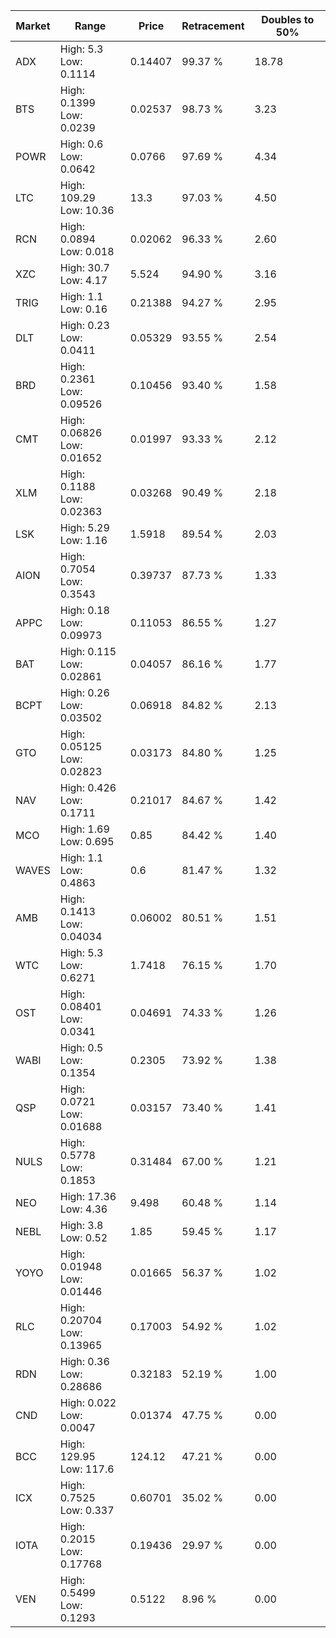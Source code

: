 | Market | Range | Price| Retracement | Doubles to 50% |
| --- | --- | --- | --- | --- |
| ADX | High: 5.3<br />Low: 0.1114 | 0.14407 | 99.37 % | 18.78 |
| BTS | High: 0.1399<br />Low: 0.0239 | 0.02537 | 98.73 % | 3.23 |
| POWR | High: 0.6<br />Low: 0.0642 | 0.0766 | 97.69 % | 4.34 |
| LTC | High: 109.29<br />Low: 10.36 | 13.3 | 97.03 % | 4.50 |
| RCN | High: 0.0894<br />Low: 0.018 | 0.02062 | 96.33 % | 2.60 |
| XZC | High: 30.7<br />Low: 4.17 | 5.524 | 94.90 % | 3.16 |
| TRIG | High: 1.1<br />Low: 0.16 | 0.21388 | 94.27 % | 2.95 |
| DLT | High: 0.23<br />Low: 0.0411 | 0.05329 | 93.55 % | 2.54 |
| BRD | High: 0.2361<br />Low: 0.09526 | 0.10456 | 93.40 % | 1.58 |
| CMT | High: 0.06826<br />Low: 0.01652 | 0.01997 | 93.33 % | 2.12 |
| XLM | High: 0.1188<br />Low: 0.02363 | 0.03268 | 90.49 % | 2.18 |
| LSK | High: 5.29<br />Low: 1.16 | 1.5918 | 89.54 % | 2.03 |
| AION | High: 0.7054<br />Low: 0.3543 | 0.39737 | 87.73 % | 1.33 |
| APPC | High: 0.18<br />Low: 0.09973 | 0.11053 | 86.55 % | 1.27 |
| BAT | High: 0.115<br />Low: 0.02861 | 0.04057 | 86.16 % | 1.77 |
| BCPT | High: 0.26<br />Low: 0.03502 | 0.06918 | 84.82 % | 2.13 |
| GTO | High: 0.05125<br />Low: 0.02823 | 0.03173 | 84.80 % | 1.25 |
| NAV | High: 0.426<br />Low: 0.1711 | 0.21017 | 84.67 % | 1.42 |
| MCO | High: 1.69<br />Low: 0.695 | 0.85 | 84.42 % | 1.40 |
| WAVES | High: 1.1<br />Low: 0.4863 | 0.6 | 81.47 % | 1.32 |
| AMB | High: 0.1413<br />Low: 0.04034 | 0.06002 | 80.51 % | 1.51 |
| WTC | High: 5.3<br />Low: 0.6271 | 1.7418 | 76.15 % | 1.70 |
| OST | High: 0.08401<br />Low: 0.0341 | 0.04691 | 74.33 % | 1.26 |
| WABI | High: 0.5<br />Low: 0.1354 | 0.2305 | 73.92 % | 1.38 |
| QSP | High: 0.0721<br />Low: 0.01688 | 0.03157 | 73.40 % | 1.41 |
| NULS | High: 0.5778<br />Low: 0.1853 | 0.31484 | 67.00 % | 1.21 |
| NEO | High: 17.36<br />Low: 4.36 | 9.498 | 60.48 % | 1.14 |
| NEBL | High: 3.8<br />Low: 0.52 | 1.85 | 59.45 % | 1.17 |
| YOYO | High: 0.01948<br />Low: 0.01446 | 0.01665 | 56.37 % | 1.02 |
| RLC | High: 0.20704<br />Low: 0.13965 | 0.17003 | 54.92 % | 1.02 |
| RDN | High: 0.36<br />Low: 0.28686 | 0.32183 | 52.19 % | 1.00 |
| CND | High: 0.022<br />Low: 0.0047 | 0.01374 | 47.75 % | 0.00 |
| BCC | High: 129.95<br />Low: 117.6 | 124.12 | 47.21 % | 0.00 |
| ICX | High: 0.7525<br />Low: 0.337 | 0.60701 | 35.02 % | 0.00 |
| IOTA | High: 0.2015<br />Low: 0.17768 | 0.19436 | 29.97 % | 0.00 |
| VEN | High: 0.5499<br />Low: 0.1293 | 0.5122 | 8.96 % | 0.00 |

